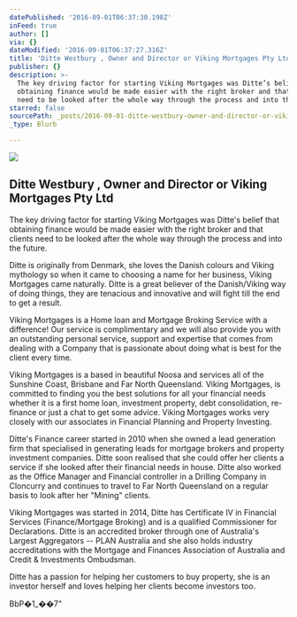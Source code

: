 ```yaml
---
datePublished: '2016-09-01T06:37:30.198Z'
inFeed: true
author: []
via: {}
dateModified: '2016-09-01T06:37:27.316Z'
title: 'Ditte Westbury , Owner and Director or Viking Mortgages Pty Ltd'
publisher: {}
description: >-
  The key driving factor for starting Viking Mortgages was Ditte’s belief that
  obtaining finance would be made easier with the right broker and that clients
  need to be looked after the whole way through the process and into the future.
starred: false
sourcePath: _posts/2016-09-01-ditte-westbury-owner-and-director-or-viking-mortgages-pty.md
_type: Blurb

---
```

![](https://the-grid-user-content.s3-us-west-2.amazonaws.com/d5b08115-498c-4818-97ba-50ce7f96fd12.jpg)

## Ditte Westbury , Owner and Director or Viking Mortgages Pty Ltd

The key driving factor for starting Viking Mortgages was Ditte's belief that obtaining finance would be made easier with the right broker and that clients need to be looked after the whole way through the process and into the future.

Ditte is originally from Denmark, she loves the Danish colours and Viking mythology so when it came to choosing a name for her business, Viking Mortgages came naturally. Ditte is a great believer of the Danish/Viking way of doing things, they are tenacious and innovative and will fight till the end to get a result.

Viking Mortgages is a Home loan and Mortgage Broking Service with a difference! Our service is complimentary and we will also provide you with an outstanding personal service, support and expertise that comes from dealing with a Company that is passionate about doing what is best for the client every time.

Viking Mortgages is a based in beautiful Noosa and services all of the Sunshine Coast, Brisbane and Far North Queensland. Viking Mortgages, is committed to finding you the best solutions for all your financial needs whether it is a first home loan, investment property, debt consolidation, re-finance or just a chat to get some advice. Viking Mortgages works very closely with our associates in Financial Planning and Property Investing.

Ditte's Finance career started in 2010 when she owned a lead generation firm that specialised in generating leads for mortgage brokers and property investment companies. Ditte soon realised that she could offer her clients a service if she looked after their financial needs in house. Ditte also worked as the Office Manager and Financial controller in a Drilling Company in Cloncurry and continues to travel to Far North Queensland on a regular basis to look after her "Mining" clients.

Viking Mortgages was started in 2014, Ditte has Certificate IV in Financial Services (Finance/Mortgage Broking) and is a qualified Commissioner for Declarations. Ditte is an accredited broker through one of Australia's Largest Aggregators -- PLAN Australia and she also holds industry accreditations with the Mortgage and Finances Association of Australia and Credit & Investments Ombudsman.

Ditte has a passion for helping her customers to buy property, she is an investor herself and loves helping her clients become investors too.

BbP�1\_��7"